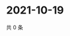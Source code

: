# 2021-10-19

共 0 条

<!-- BEGIN WEIBO -->
<!-- 最后更新时间 Tue Oct 19 2021 23:18:24 GMT+0800 (China Standard Time) -->

<!-- END WEIBO -->
